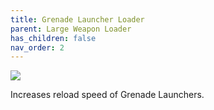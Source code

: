 ```yaml
---
title: Grenade Launcher Loader
parent: Large Weapon Loader
has_children: false
nav_order: 2
---
```


![](https://bungie.net/common/destiny2_content/icons/a75bddbcafab8e265b16e29179348f2c.png)

Increases reload speed of Grenade Launchers.
